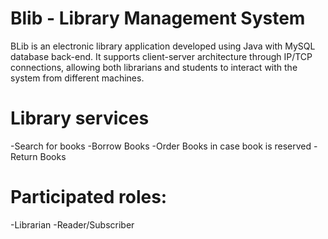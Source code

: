 # Blib - Library Management System 
BLib is an electronic library application developed using Java with MySQL database back-end. It supports client-server architecture through IP/TCP connections, allowing both librarians and students to interact with the system from different machines.

# Library services
-Search for books
-Borrow Books
-Order Books in case book is reserved
-Return Books

# Participated roles:
-Librarian
-Reader/Subscriber

